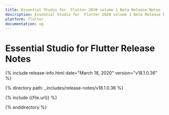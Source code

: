 ```yaml
---
title: Essential Studio for  Flutter 2020 volume 1 Beta Release Notes  
description: Essential Studio for  Flutter 2020 volume 1 Beta Release Notes  
platform: flutter
documentation: ug
---
```


# Essential Studio for  Flutter Release Notes  

{% include release-info.html date="March 18, 2020"  version="v18.1.0.36" %} 


{% directory path: _includes/release-notes/v18.1.0.36 %}

{% include {{file.url}} %}

{% enddirectory %}